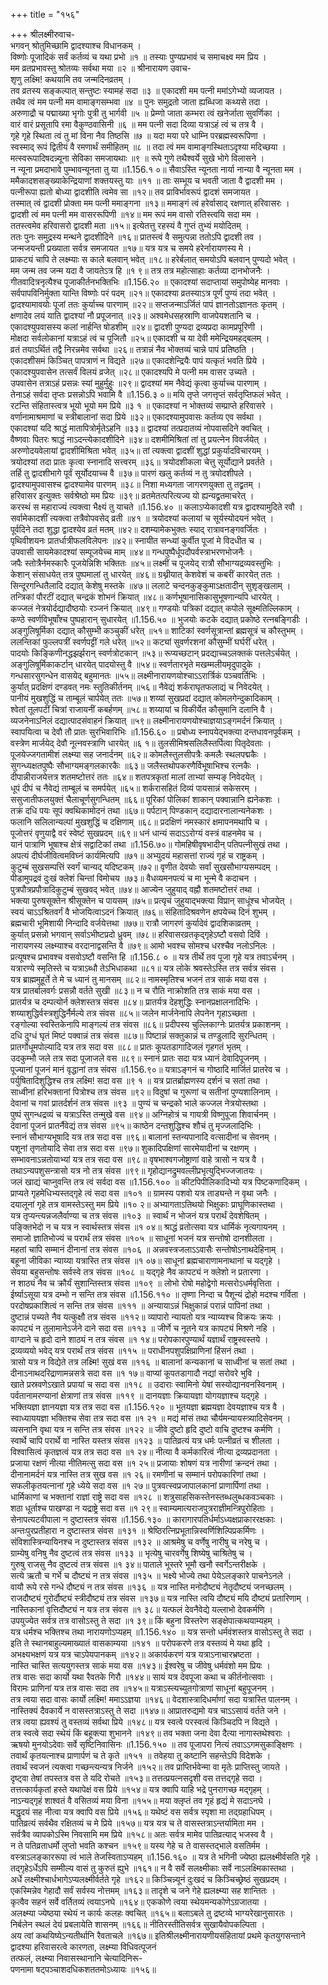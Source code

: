 +++
title = "१५६"

+++
श्रीलक्ष्मीरुवाच-  
भगवन् श्रोतुमिच्छामि द्वादश्याश्च विधानकम् ।  
विष्णोः पूजादिकं सर्वं कर्तव्यं च यथा प्रभो ॥१ ॥
तस्याः पुण्यप्रभावं च समाचक्ष्व मम प्रिय ।  
मम व्रतप्रभावस्तु श्रोतव्यः सर्वथा मया ॥२ ॥
श्रीनारायण उवाच-  
शृणु लक्ष्मि! कथयामि तव जन्मदिनव्रतम् ।  
तव व्रतस्य सङ्कल्पात् सन्तुष्टः स्यामहं सदा ॥३ ॥
एकादशी मम पत्नी ममांऽगेभ्यो व्यजायत ।  
तथैव त्वं मम पत्नी मम वामाङ्गसम्भवा ॥४ ॥
पुनः समुद्रतो जाता ह्यब्धिजा कथ्यसे तदा ।  
अरुणाद्रौ च पद्माख्या भृगोः पुत्री तु भार्गवी ॥५ ॥
प्रेम्णो जाता कम्भरा त्वं खनेर्जाता सुवर्णिका ।  
वारं वारं प्रसूतापि रमा वैकुण्ठवासिनी ॥६ ॥
मम पत्नी सदा दिव्या यत्राऽहं त्वं च तत्र वै ।  
गृहे गृहे स्थिता त्वं तु मां विना नैव तिष्ठसि ॥७ ॥
यदा मया परे धाम्नि परब्रह्मस्वरूपिणा ।  
स्वस्माद् रूपं द्वितीयं वै रमणार्थं समीहितम् ॥८ ॥
तदा त्वं मम वामाङ्गस्थिताऽदृश्या मदिच्छया ।  
मत्स्वरूपादिषदन्न्यूना सेविका समजायथाः ॥९ ॥
रूपे गुणे तथैश्वर्ये सुखे भोगे विलासने ।  
न न्यूना प्रमदाभावे पुम्भावन्यूनता तु या ॥1.156.१ ०॥
सैवाऽस्ति न्यूनता नार्या नान्या वै न्यूनता मम ।  
ममैकादशसङ्ख्याकेन्द्रियाणां शक्तयस्तु याः ॥११ ॥
ताः सम्भूय च भवती जाता वै द्वादशी मम ।  
पत्नीरूपा ह्यतो बोध्या द्वादशीति त्वमेव सा ॥१२॥
तव प्राविर्भावरूपं द्वादशं समजायत ।  
तस्मात् त्वं द्वादशी प्रोक्ता मम पत्नी ममाङ्गना ॥१३॥
ममाङ्गं त्वं हरेर्वासाद् रक्षणात् हरिवासरः ।  
द्वादशी त्वं मम पत्नी मम वासररूपिणी ॥१४॥
मम रूपं मम वासो रतिस्त्वयि सदा मम ।  
ततस्त्वमेव हरिवासरो द्वादशी मता ॥१५॥
इत्येतत्तु रहस्यं वै गुप्तं तुभ्यं मयोदितम् ।  
ततः पुनः समुद्रस्य मन्थने द्वादशीदिने ॥१६॥
प्रातस्त्वं वै समुत्पन्ना ततोऽपि द्वादशी तव ।  
जन्मजयन्ती प्रख्याता सर्वत्र समजायत ॥१७॥
यत्र यत्र च समये हरेर्नारायणस्य मे ।  
प्राकट्यं चापि ते लक्ष्म्याः स काले बलवान् भवेत् ॥१८॥
हरेर्बलात् समयोऽपि बलवान् पुण्यदो भवेत् ।  
मम जन्म तव जन्म यदा वै जायतेऽत्र हि ॥१ ९॥
तत्र तत्र महोत्साहाः कर्तव्या दानभोजनैः ।  
गीतवादित्रनृत्यैश्च पूजाकीर्तनभक्तिभिः ॥1.156.२० ॥
एकादश्यां सदाप्तायां समुपोष्येह मानवाः ।  
सर्वपापविनिर्मुक्ता यान्ति विष्णोः परं पदम् ॥२१॥
एकादश्या व्रतस्याऽत्र पूर्णं पुण्यं तदा भवेत् ।  
द्वादश्यामावयोः पूजां ततः कुर्याच्च पारणाम् ॥२२॥
सप्तजन्माऽर्जितं पापं ज्ञानतोऽज्ञानतः कृतम् ।  
क्षणादेव लयं याति द्वादश्यां नौ प्रपूजनात् ॥२३॥
अश्वमेधसहस्राणि वाजपेयशतानि च ।  
एकादश्युपवासस्य कलां नार्हन्ति षोडशीम् ॥२४॥
द्वादशी पुण्यदा द्रव्यप्रदा कामप्रपूरिणी ।  
मोक्षदा सर्वलोकानां यत्राऽहं त्वं च पूजितौ ॥२५॥
एकादशी च या देवी ममेन्द्रियमहद्बलम् ।  
व्रतं तयाऽर्थितं तद्वै निरन्नमेव सर्वथा ॥२६॥
तत्रान्नं नैव भोक्तव्यं चान्ने पापं प्रतिष्ठति ।  
एकादशीसमं किञ्चित् पापत्राणं न विद्यते ॥२७॥
एकादशेन्द्रियैः पापं यत्कृतं भवति प्रिये ।  
एकादश्युपवासेन तत्सर्वं विलयं व्रजेत् ॥२८॥
एकादश्यपि मे पत्नी मम वासर उच्यते ।  
उपवासेन तत्राऽहं प्रसन्नः स्यां मुहुर्मुहुः ॥२९॥
द्वादश्यां मम नैवेद्यं कृत्वा कुर्याच्च पारणाम् ।  
तेनाऽहं सर्वदा तृप्तः प्रसन्नोऽपि भवामि वै ॥1.156.३ ०॥
मयि तृप्ते जगत्तृप्तं सर्वतृप्तिफलं भवेत् ।  
रटन्ति संहितास्त्वत्र भूयो भूयो मम प्रिये ॥३ १ ॥
एकादश्यां न भोक्तव्यं सम्प्राप्ते हरिवासरे ।  
वर्णानामाश्रमाणां च स्त्रीबालानां सदा प्रिये ॥३२॥
एकादश्यामुपवासः कर्तव्य एव सर्वथा ।  
एकादश्यां यदि श्राद्धं मातापित्रोर्मृतेऽहनि ॥३३॥
द्वादश्यां तत्प्रदातव्यं नोपवासदिने क्वचित् ।  
वैष्णवाः पितरः श्राद्धं नाऽदन्त्येकादशीदिने ॥३४॥
दशमीमिश्रितां तां तु प्रयत्नेन विवर्जयेत् ।  
अरुणोदयवेलायां द्वादशीमिश्रिता भवेत् ॥३५॥
तां त्यक्त्वा द्वादशीं शुद्धां प्रकुर्यादविचारयम् ।  
त्रयोदश्यां तदा प्रातः कृत्वा स्नानादि सत्त्वरम् ॥३६॥
त्रयोदशीकला चेत्तु सूर्योद्याने प्रवर्तते ।  
तर्हि तु द्वादशीभागे पूर्वं सूर्योदयाच्च वै ॥३७॥
पारणं खलु कर्तव्यं न तु त्रयोदशीपले ।  
द्वादश्यामुपवासश्च द्वादश्यामेव पारणम् ॥३८॥
निशा मध्यगता जागरणयुक्ता तु तद्व्रतम् ।  
हरिवासर इत्युक्तः सर्वश्रेष्ठो मम प्रियः ॥३९॥
व्रतमेतत्परित्यज्य यो ह्यन्यद्व्रतमाचरेत् ।  
करस्थं स महाराज्यं त्यक्त्वा भैक्ष्यं तु याचते ॥1.156.४० ॥
कलाऽप्येकादशी यत्र द्वादश्यामुदिते रवौ ।  
सर्वामेकादशीं त्यक्त्वा तत्रैवोपवसेद् व्रती ॥४१ ॥
त्रयोदश्यां कलायां च सूर्यस्योदयनं भवेत् ।  
पूर्वदिने तदा शुद्धा द्वादश्येव व्रतं मतम् ॥४२॥
दशम्यामेकभुक्तः स्याद् रात्रावनङ्गवर्जितः ।  
पृथिवीशयनः प्रातर्धात्रीफलविलेपनः ॥४२॥
स्नायीत सन्ध्यां कुर्वीत पूजां मे विदधीत च ।  
उपवासी सायमेकादश्यां सम्पूजयेच्च माम् ॥४४॥
गन्धपुष्पैर्धूपदौपर्वस्त्राभरणभोजनैः ।  
जपैः स्तोत्रैर्नमस्कारैः पूजयेन्निशि भक्तितः ॥४५॥
लक्ष्मीं च पूजयेद् रात्रौ सौभाग्यद्रव्यवस्तुभिः ।  
केशान् संसाधयेत् तत्र पुष्पमालां तु धारयेत् ॥४६॥
ग्रथ्नीयात् केशवेशं च कबरीं कारयेत् ततः ।  
सिन्दूरगन्धितैलादि दद्यात् केशेषु मस्तके ॥४७॥
ललाटे चन्दनकुङ्कुमाऽक्षतादीन् सुशृङ्खलाम् ।  
तन्त्रिकां पौरटीं दद्यात् चन्द्रकं शोभनं क्रियात् ॥४८॥
कर्णभूषानासिकासुभूषणान्यपि धारयेत् ।  
कज्जलं नेत्रयोर्दद्यादौष्ठयोः रञ्जनं क्रियात् ॥४९॥
गण्डयोः पत्रिकां दद्यात् कपोले सूक्ष्मतिल्लिकाम् ।  
कण्ठे स्वर्णविभूषाँश्च पुष्पहारान् सुधारयेत् ॥1.156.५० ॥
भुजयोः कटके दद्यात् प्रकोष्ठे रत्नबङ्गिडीः ।  
अङ्गुलिषूर्मिका दद्यात् कौसुम्भी कञ्चुकीं धरेत् ॥५१॥
शाटिकां स्वर्णसूत्रान्तां ब्रह्मसूत्रं च कौस्तुभम् ।  
ललन्तिकां फुल्लपत्रीं स्वर्णपट्टीं गले धरेत् ॥५२॥
कट्यां सुवर्णरशनां कौसुम्भीं घर्घरीं धरेत् ।  
पादयोः किङ्किणीनद्धझर्झरान् स्वर्णत्रोटकान् ॥५३॥
रूप्यच्छटान् प्रदद्याच्चऽलक्तकं पत्तलेऽर्चयेत् ।  
अङ्गुलिषूर्मिकाकर्टान् धारयेत् पादयोस्तु वै ॥५४॥
स्वर्णतारभृते मखम्मलीयमृदुपादुके ।  
गन्धसारसुगन्धेन वासयेद् बहुमानतः ॥५५॥
लक्ष्मीनारायणयोश्चाऽऽरार्त्रिकं पञ्चवर्तिभिः ।  
कुर्यात् प्रदक्षिणं दण्डवत् नमः स्तुतिकीर्तनम् ॥५६॥
नैवेद्यं शर्कराघृतफलाद्यं च निवेदयेत् ।  
पानीयं मुखशुद्धिं च ताम्बूलं चार्पयेत् ततः ॥५७॥
शय्यां सुखप्रदां दद्यात् कोमलगेन्दुकादिकाम् ।  
श्वेतां तूलपटीं चित्रां राजायनीं कबर्हणम् ॥५८॥
शय्यायां च विकीर्येत कौसुमानि दलानि वै ।  
व्यजनेनाऽनिलं दद्यात्पादसंवाहनं क्रियात् ॥५९॥
लक्ष्मीनारायणयोश्चाज्ञयाऽङ्गमर्दनं क्रियात् ।  
स्वापयित्वा च देवौ तौ प्रातः सुरभिवारिभिः ॥1.156.६० ॥
प्रबोध्य स्नापयेद्भक्त्या दन्तधावनपूर्वकम् ।  
वस्त्रेण मार्जयेद् देवौ नूत्नवस्त्राणि धारयेत् ॥६ १॥
तुलसीमिश्रसलिलैस्तर्पित्वा पितृदेवताः ।  
पूजयेज्जगतामीशं लक्ष्म्या सह जनार्दनम् ॥६२॥
कोमलैस्तुलसीपत्रैः कमलैः स्थलपद्मकैः ।  
सुगन्ध्यक्षतपुष्पैः सौभाग्यमङ्गलकारकैः ॥६३॥
जलैस्तथोपकरणैर्विभूषाभिश्च रत्नकैः ।  
दीपान्नीराजयेत्तत्र शतमष्टोत्तरं ततः ॥६४॥
शतपत्रकृतां मालां ताभ्यां सम्यङ् निवेदयेत् ।  
धूपं दीपं च नैवेद्यं ताम्बूलं च समर्पयेत् ॥६५॥
शर्करासहितं दिव्यं पायसान्नं सकेसरम् ।  
ससुजातीफलयुक्तं चैलाचूर्णसुगन्धितम् ॥६६॥
पूरिकां पोलिकां शाकान् पक्वान्नानि ह्यनेकशः ।  
तक्रं दधि पयः सूपं क्वथिकामोदनं तथा ॥६७॥
पर्पटान् पिण्डकान् दद्यादारनालान्यनेकशः ।  
फलानि सलिलान्यल्पां मुखशुद्धिं च दक्षिणाम् ॥६८॥
प्रदक्षिणं नमस्कारं क्षमापनमथापि च ।  
पूजोत्तरं वृणुयाद्वै वरं स्वेष्टं सुखप्रदम् ॥६९॥
धनं धान्यं सदाऽऽरोग्यं वस्त्रं वाहनमेव च ।  
यानं पात्राणि भूषाश्च क्षेत्रं सद्वाटिकां तथा ॥1.156.७०॥
गोमहिषीवृषभादीन् पतिपत्नीसुखं तथा ।  
अपत्यं दीर्घजीवित्वमविघ्नं कार्यमित्यपि ॥७१॥
अभ्युदयं महासत्तां राज्यं गृहं च राष्ट्रकम् ।  
कुटुम्बं सुखसम्पत्तिं स्वर्गं चान्यद् यदिष्टकम् ॥७२॥
वृणीत देवयोः सर्वां सुखसौभाग्यसम्पदम् ।  
पीडामुपद्रवं दुःखं क्लेशं चिन्तां विमोचय ॥७३॥
वैधव्यमनपत्यं च मा भून्मे वै कदाचन ।  
पुत्रपौत्रप्रपौत्रादिकुटुम्बं सुखवद् भवेत् ॥७४॥
आज्येन जुहुयाद् वह्नौ शतमष्टोत्तरं तथा ।  
भक्त्या पुरुषसूक्तेन श्रीसूक्तेन च पायसम् ॥७५॥
प्रत्यृचं जुहुयाद्भक्त्या विप्रान् साधूंश्च भोजयेत् ।  
स्वयं चाऽऽश्रितवर्गं वै भोजयित्वाऽदनं क्रियात् ॥७६॥
संहितादिश्रवणेन क्षपयेच्च दिनं शुभम् ।  
ब्रह्मचारी भूमिशायी निन्दादि वर्जयेत्तथा ॥७७॥
रात्रौ जागरणं कुर्यादेवं द्वादशिकाव्रतम् ।  
कुर्यात् प्रसन्नो भगवान् सर्वाऽभीष्टप्रदो ध्रुवम् ॥७८॥
हरिवासरव्रतकृद्गृहेऽष्टौ वसवो दिविं ।  
नारायणस्य लक्ष्म्याश्च वरदानाद्वसन्ति वै ॥७९॥
आमो भवश्च सोमश्च धरश्चैव नलोऽनिलः ।  
प्रत्यूषश्च प्रभावश्च वसवोऽष्टौ वसन्ति हि ॥1.156.८ ० ॥
यत्र तीर्थे तव पूजा गृहे यत्र तवाऽर्चनम् ।  
यत्रारण्ये स्मृतिस्ते च यत्राऽब्धौ तेऽभिधाकथा ॥८१॥
यत्र लोके श्रवस्तेऽस्ति तत्र सर्वत्र संवस ।  
यत्र ब्राह्ममुहूर्ते ते मे च ध्यानं तु मानसम् ॥८२॥
नामस्मृतिश्च भजनं तत्र साकं मया वस ।  
यत्र प्रातर्बालवर्गः प्रसन्नौ वर्तते सुखी ॥८३॥
न च रौति नाक्रोशति तत्र साकं मया वस ।  
प्रातर्यत्र च दम्पत्योर्न क्लेशस्तत्र संवस ॥८४॥
प्रातर्यत्र देहशुद्धिः स्नानप्रक्षालनादिभिः ।  
शय्याशुद्धिर्वस्त्रशुद्धिर्नैर्मल्ये तत्र संवस ॥८५॥
जलेन मार्जनेनापि लेपनेन गृहाऽच्छता ।  
रङ्गोल्या स्वस्तिकेनापि माङ्गल्यं तत्र संवस ॥८६॥
प्रदीपस्य चुल्लिकाग्नेः प्रातर्यत्र प्रकाशनम् ।  
दधि दुग्धं घृतं मिष्टं पक्वान्नं तत्र संवस ॥८७॥
पिष्टान्नं सक्तुकान्नं च तण्डुलादि सुरन्धितम् ।  
प्रातर्गोधूमपोल्यादि यत्र तत्र सदा वस ॥८८॥
प्रातः कूपतडागादिजलं गृहगतं भृतम् ।  
उदकुम्भौ जले तत्र सदा पूजाजले वस ॥८९॥
स्नानं प्रातः सदा यत्र ध्यानं देवादिपूजनम् ।  
पूज्यानां पूजनं मानं वृद्धानां तत्र संवस ॥1.156.९०॥
यत्राऽङ्गनं च गोष्ठादि मार्जितं प्रातरेव च ।  
पर्युषितादिशुद्धिश्च तत्र लक्ष्मि! सदा वस ॥९ १ ॥
यत्र प्रातर्ब्राह्मणस्य दर्शनं च सतां तथा ।  
साध्वीनां हरिभक्तानां पित्रोश्च तत्र संवस ॥९२॥
विदुषां च गुरूणां च सतीनां पुण्यशालिनाम् ।  
देवानां च गवां प्रातर्दर्शनं तत्र संवस ॥९३ ॥
पुण्यं च चन्द्रको भाले कज्जल नेत्रयोस्तथा ।  
पुष्पं सुगन्धद्रव्यं च यत्राऽस्ति तन्मुखे वस ॥९४॥
अग्निहोत्रं च गायत्री विष्णुपूजा शिवार्चनम् ।  
देवानां पूजनं प्रातर्नैवेद्यं तत्र संवस ॥९५॥
काष्ठेन दन्तशुद्धिश्च शौचं तु मृज्जलादिभिः ।  
स्नानं सौभाग्यभूषादि यत्र तत्र सदा वस ॥९६॥
बालानां स्तन्यपानादि वत्सादीनां च सेवनम् ।  
पशूनां तृणतोयादि सेवा तत्र सदा वस ॥९७॥
शुकादिपक्षिणां सारमेयादीनां च रक्षणम् ।  
सम्भावनाऽन्नतोयाभ्यां यत्र तत्र सदा वस ॥९८॥
वृषभाश्वगजोष्ट्राणां वाहे त्रासो न यत्र वै ।  
तथाऽन्यपशुसन्त्रासो यत्र नो तत्र संवस ॥९९॥
गृहोद्यानद्रुमवल्लीप्रभृत्युद्भिज्जजातयः ।  
जलं खाद्यं चाप्नुवन्ति तत्र त्वं सर्वदा वस ॥1.156.१०० ॥
कीटपिपीलिकादिभ्यो यत्र पिष्टकणादिकम् ।  
प्राप्यते गृहमेधिभ्यस्तद्गृहे त्वं सदा वस ॥१०१ ॥
ग्रामस्य पशवो यत्र ताड्यन्ते न वृथा जनैः ।  
दयालूनां गृहे तत्र वामस्तेऽस्तु मम प्रिये ॥१० २॥
अभ्यागताऽतिथयो भिक्षुकाः प्राघूणिकास्तथा ।  
यत्र तृप्यन्त्यन्नजलैर्वाण्या च तत्र संवस ॥१०३ ॥
स्वार्थं न भोजनं यत्र परार्थं देवशेषितम् ।  
पङ्क्तिभेदो न च यत्र न स्वार्थस्तत्र संवस ॥१ ०४॥
श्राद्धं व्रतोत्सवा यत्र धार्मिकं नृत्यगायनम् ।  
समाजो ज्ञातिभोज्यं च परार्थं तत्र संवस ॥१०५ ॥
साधूनां भजनं यत्र सन्तोषो दानशीलता ।  
महतां चापि सम्मानं दीनानां तत्र संवस ॥१०६ ॥
अन्नवस्त्रजलाऽऽवासैः सन्तोषोऽनाथदेहिनाम् ।  
बहूनां जीविका न्याय्या यत्रास्ति तत्र संवस ॥१ ०७॥
साधूनां ब्रह्मचाराणामनाथानां च यद्गृहे ।  
सेवया बहुसन्तोषः सर्वस्वे तत्र संवस ॥१०८ ॥
यद्गृहे नैव कापट्यं न क्लेशो न प्रतारणा ।  
न शाठ्यं नैव च क्रौर्यं सुशान्तिस्तत्र संवस ॥१०९ ॥
लोभो रोषो महोद्वेगो मत्सरोऽधर्मवृत्तिता ।  
ईर्ष्याऽसूया यत्र दम्भो न सन्ति तत्र संवस ॥1.156.११० ॥
तृष्णा निन्दा च पैशून्यं द्रोहो मदश्च गर्विता ।  
परदोषप्रकाशित्वं न सन्ति तत्र संवस ॥१११ ॥
अन्यायाऽन्नं भिक्षुकान्नं परान्नं पापिनां तथा ।  
दुष्टान्नं पच्यते नैव यत्कुक्षौ तत्र संवस ॥११२॥
व्यापारो न्यायतो यत्र न्याय्यश्च विक्रयः क्रयः ।  
कापट्यं न तुलामानेऽर्जने दाने सदा वस ॥११३ ॥
जीर्णे च नूतने यत्र कापट्यं मिश्रणे नहि ।  
वाग्दाने च हृदो दाने शाठ्यं न तत्र संवस ॥१ १४॥
परोपकारपुण्यार्थं यज्ञार्थं राष्ट्रस्वस्तये ।  
द्रव्यव्ययो भवेद् यत्र परार्थं तत्र संवस ॥११५ ॥
पराधीनपशुपक्षिप्राणिनां हिंसनं तथा ।  
त्रासो यत्र न विद्येते तत्र लक्ष्मि! सुखं वस ॥११६ ॥
बालानां कन्यकानां च साध्वीनां च सतां तथा ।  
दीनाऽनाथदरिद्राणामन्नसत्रे सदा वस ॥१ १७॥
वाप्यां कूपतडागादौ नद्यां सरोवरे भुवि ।  
खाते प्रस्रवणेऽखाते प्रपायां च सदा वस ॥११८ ॥
उदाराः स्वामिनो येषां सस्योद्यानवनस्विनाम् ।  
पर्वतानामरण्यानां क्षेत्राणां तत्र संवस ॥११९ ॥
दानयज्ञाः क्रियायज्ञा योगयज्ञाश्च यद्गृहे ।  
भक्तियज्ञा ज्ञानयज्ञा यत्र तत्र सदा वस ॥1.156.१२० ॥
भूतयज्ञा ब्रह्मयज्ञा देवयज्ञाश्च यत्र वै ।  
स्वाध्याययज्ञा भक्तिश्च सेवा तत्र सदा वस ॥१ २१ ॥
मद्यं मांसं तथा चौर्यमन्यायस्त्र्यादिसेवनम् ।  
व्यसनानि वृथा यत्र न सन्ति तत्र संवस ॥१२२ ॥
जीवे दुष्टो हृदि दुष्टो वाचि दुष्टश्च कर्मणि ।  
स्वार्थे चापि परार्थे वा नास्ति यस्तत्र संवस ॥१२३ ॥
पातिव्रत्यं यत्र धर्मः पत्नीव्रतं च शीलता ।  
विश्वासित्वं कृतज्ञत्वं यत्र तत्र सदा वस ॥१ २४॥
नीत्या वै कर्मकारित्वं नीत्या द्रव्यप्रदानता ।  
प्रजाया रक्षणं नीत्या नीतिमत्सु सदा वस ॥१ २५॥
प्रजायाः शोषणं यत्र नारीणां क्रन्दनं तथा ।  
दीनानामर्दनं यत्र नास्ति तत्र सुख वस ॥१ २६॥
रमणीनां च सम्मानं परोपकारिणां तथा ।  
सफलीकृतयत्नानां गृहे ध्येये सदा वस ॥१ २७॥
पुत्रवत्स्वप्रजापालकानां प्राणार्पिणां तथा ।  
धार्मिकाणां च भक्तानां राज्ञां राष्ट्रे सदा वस ॥१२८ ॥
शत्रुसाहसिकस्तेनस्तब्धलुब्धकवञ्चकाः ।  
शठा धूर्ताश्च पाखण्डा न यद्राष्ट्रे सदा वस ॥१ २९॥
स्वाम्यमात्यराजपुत्रराज्ञीमन्त्रिपुरोहिताः ।  
सेनापत्यटवीपाला न दुष्टास्तत्र संवस ॥1.156.१३० ॥
कारागारपतिर्धर्माऽध्यक्षप्राकाररक्षकाः ।  
अन्तःपुरप्रतीहारा न दुष्टास्तत्र संवस ॥१३१ ॥
श्रेष्ठिरत्निप्रभूतान्निस्वर्णिशिल्पिप्रकर्मिणः ।  
संविशास्त्रिन्यायिनश्च न दुष्टास्तत्र संवस ॥१३२ ॥
आश्रमेषु च वर्णेषु नारीषु च नरेषु च ।  
ग्राम्येषु वनिषु नैव दुष्टत्वं तत्र संवस ॥१३३ ॥
भृत्येषु चारवर्गेषु शिष्येषु चाश्रितेषु च ।  
गुरुषु राजसु नैव दुष्टत्वं तत्र संवस ॥१ ३४॥
पाताले भूस्तरे भूमौ खनौ स्वर्गेऽन्तरीक्षके ।  
सत्ये ऋतौ च गर्भे च दौष्ट्यं न तत्र संवस ॥१३५ ॥
भक्ष्ये भोज्ये तथा पेयेऽलङ्कारे पाचनेऽनले ।  
वायौ रूपे रसे गन्धे दौष्ट्यं न तत्र संवस ॥१३६ ॥
यत्र नास्ति मनोदौष्ट्यं नेतृदौष्ट्यं जनच्छलम् ।  
राजदौष्ट्यं गुरोर्दौष्ट्यं स्त्रीदौष्ट्यं तत्र संवस ॥१३७॥
यत्र नास्ति त्वयि दौष्ट्यं मयि दौष्ट्यं प्रतारिणाम् ।  
नास्तिकानां वृत्तिदौष्ट्यं न यत्र तत्र संवस ॥१ ३८॥
यत्फलं देवनैवेद्ये यल्लाभो देवकर्मणि ।  
उपयुज्येत सर्वत्र तत्र वासोऽस्तु ते सदा ॥१ ३९॥
किं बहुना विस्तरेण सङ्क्षेपात्कथयाम्यहम् ।  
यत्र धर्मश्च भक्तिश्च तथा नारायणोऽप्यहम् ॥1.156.१४० ॥
यत्र सन्तो धर्मवंशस्तत्र वासोऽस्तु ते सदा ।  
इति ते स्थानबाहुल्यमाख्यातं वासकाम्यया ॥१४१ ॥
परोपकरणे तत्र वस्तव्यं मे यथा हृदि ।  
अभक्ष्यभक्षणं यत्र यत्र चाऽपेयपानकम् ॥१४२॥
अकार्यकरणं यत्र यत्राऽनाचारभ्रष्टता ।  
नास्ति चास्ति सत्ययुगस्तत्र साकं मया वस ॥१४३॥
ईश्वरेषु च जीवेषु धर्मवंशो मम प्रियः ।  
तत्र वासः सदा कार्यो यथा रैवतके गिरौ ॥१४४॥
सायं यत्र देवपूजा कथा च कीर्तनोत्सवाः ।  
विरामः प्राणिनां यत्र तत्र वासः सदा तव ॥१४५॥
यत्राऽस्त्यच्युतगोत्राणां साधूनां बहुपूजनम् ।  
तत्र त्वया सदा वासः कार्यो लक्ष्मि! ममाऽऽज्ञया ॥१४६॥
वेदशास्त्रादिधर्माणां सदा यत्रास्ति पालनम् ।  
नास्तिक्यं दैवकार्ये न वासस्तत्राऽस्तु ते सदा ॥१४७॥
आप्रातरुद्यमो यत्र चाऽऽसायं वर्तते जने ।  
तत्र त्वया ह्यवश्यं तु वस्तव्यं सर्वथा प्रिये ॥१४८॥
यत्र स्वत्वे परस्वत्वं किञ्चिदपि न विद्यते ।  
तत्र स्वत्वे सदा स्थेयं किं बहूक्त्या शुभानने ॥१४९॥
तव भक्ता जना देवा दैत्या नागास्तथेश्वराः ।  
ऋषयो मुनयोऽदेवाः सर्वे सृष्टिनिवासिनः ॥1.156.१५० ॥
तव पूजापरा नित्यं तवाऽऽगमसुकाङ्क्षिणः ।  
तवार्थं कृतयत्नाश्च प्राणार्पणं च ते कृते ॥१५१ ॥
तवेहया तु कष्टानि सहन्तेऽपि विदेशके ।  
तवार्थं स्वजनं त्यक्त्वा गच्छन्त्यन्यत्र निर्जने ॥१५२॥
तव प्राप्तिर्भवेन्मा वा मृतेः प्राप्तिस्तु जायते ।  
दृष्ट्वा तेषां तपस्तत्र वस ते यदि रोचते ॥१५३॥
तत्तत्प्रयत्नसदृशी वस तत्तद्गृहे सदा ।  
तत्तत्कार्यकृतां हस्ते यथापेक्षं वस प्रिये ॥१५४॥
यत्र क्वापि याहि भद्रे पुनरागच्छ मद्गृहम् ।  
नाऽन्यद्गृहं शाश्वतं वै वसितव्यं मया विना ॥१५५॥
मया क्लृप्तं तव गृहं हृद्यं मे सदाऽनघे ।  
मद्धृदयं सह नीत्वा यत्र क्वापि वस प्रिये ॥१५६॥
यथेष्टं वस सर्वत्र स्पृशा मा तद्ग्रहाधिपम् ।  
पातिव्रत्यं सर्वथैव रक्षितव्यं च मे प्रिये ॥१५७॥
यत्र यत्र च ते वासस्तत्राऽन्तर्यामिता मम ।  
सर्वत्रैव व्यापकोऽस्मि निवसामि मम प्रिये ॥१५८॥
अतः सर्वत्र मामेव पातिव्रत्याद् भजस्व वै ।  
न ते पतिव्रताधर्मो लुप्तो भवति कश्चन ॥१५९॥
यस्य गेहे च ते वासस्तद्भाले वसतिर्मम ।  
वस्त्राऽलङ्काररूपा त्वं भाले तेजस्विताऽप्यहम् ॥1.156.१६० ॥
यत्र ते भगिनी ज्येष्ठा ह्यलक्ष्मीर्वसति गृहे ।  
तद्गृहेऽर्धेऽपि सम्मील्य वासं तु कुरुतं ह्युभे ॥१६१॥
न वै सर्वे सलक्ष्मीकाः सर्वे नाऽलक्ष्मिकास्तथा ।  
अर्धे लक्ष्मीश्चार्धभागेऽप्यलक्ष्मीर्वर्तते गृहे ॥१६२॥
किञ्चिन्न्यूनं दुःखदं च किञ्चिच्छ्रेष्ठं सुखप्रदम् ।  
एकस्मिन्नेव गेहादौ सर्वं सर्वस्य नोत्तमम् ॥१६३॥
तादृशे च जने गेहे ह्यलक्ष्म्या सह शान्तितः ।  
कृत्वैव सहनं सर्वे वर्तितव्यं त्वयाऽनघे ॥१६४॥
एककोणे त्वया स्थेयमन्यकोणेऽग्रजातया ।  
अलक्ष्म्या ज्येष्ठया स्थेयं न कार्यः कलहः क्वचित् ॥१६५॥
बलाऽबले तु द्रष्टव्ये भाग्यरेखानुसारतः ।  
निर्बलेन स्थलं देयं प्रबलायेति शासनम् ॥१६६॥
नीतिरस्तीतिसर्वत्र सुखायैवोपकल्पिता ।  
अय त्वां कथयिष्येऽन्यतीर्थानि रैवताचले ॥१६७॥
इतिश्रीलक्ष्मीनारायणीयसंहितायां प्रथमे कृतयुगसन्ताने  
द्वादश्या हरिवासरत्वे कारणता, लक्ष्म्या विधिवत्पूजनं  
तत्फलं, लक्ष्म्या निवासस्थानानि चेत्यादिनिरू-  
पणनामा षट्पञ्चाशदधिकशततमोऽध्यायः ॥१५६॥
    
